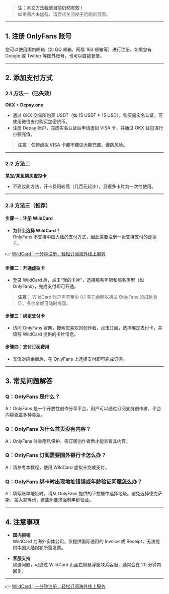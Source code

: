> **注：本文方法截至目前仍然有效！**  
> 如果图片未加载，请尝试关闭梯子后刷新页面。

---

## 1. 注册 OnlyFans 账号

您可以使用国内邮箱（如 QQ 邮箱、网易 163 邮箱等）进行注册。如果您有 Google 或 Twitter 等国外账号，也可以直接登录。

---

## 2. 添加支付方式

### 2.1 方法一（已失效）

**OKX + Depay.one**  
- 通过 OKX 交易所购买 USDT（如 15 USDT ≈ 15 USD）。购买需实名认证，可使用微信支付购买加密货币。  
- 注册 Depay 账户，完成实名认证后申请虚拟 VISA 卡，并通过 OKX 钱包进行小额充值。  
> **注意：任何虚拟 VISA 卡都不建议大额充值，谨防风险。**

---

### 2.2 方法二

**某宝/某鱼购买虚拟卡**  
- 不建议此方法，开卡费用较高（几百元起步），且很多卡片为一次性使用。

---

### 2.3 方法三（推荐）

#### 步骤一：注册 WildCard

- **为什么选择 WildCard？**  
  OnlyFans 不支持中国大陆的支付方式，因此需要注册一张支持支付的虚拟卡。

👉 [WildCard | 一分钟注册，轻松订阅海外线上服务](https://bit.ly/bewildcard)

#### 步骤二：开通虚拟卡

- 登录 WildCard 后，点击“我的卡片”，选择服务年限和服务类型（如 OnlyFans），完成支付即可开通。

> **注意：** WildCard 账户需有至少 0.1 美元余额以通过 OnlyFans 的扣款验证。多余余额可随时提现。

#### 步骤三：绑定支付卡

- 访问 OnlyFans 官网，搜索您喜欢的创作者，点击订阅，选择绑定支付卡，并填写 WildCard 提供的卡片信息。

#### 步骤四：支付订阅费用

- 充值对应余额后，在 OnlyFans 上选择支付即可完成订阅。

---

## 3. 常见问题解答

### Q：OnlyFans 是什么？
A：OnlyFans 是一个开放性创作分享平台，用户可以通过订阅支持创作者，平台内容涵盖多种类型。

### Q：OnlyFans 为什么首页没有内容？
A：OnlyFans 注重隐私保护，需订阅创作者后才能查看其内容。

### Q：OnlyFans 订阅需要国外银行卡怎么办？
A：请参考本教程，使用 WildCard 虚拟卡完成支付。

### Q：OnlyFans 绑卡时出现地址错误或年龄验证问题怎么办？
A：填写账单地址时，请从 OnlyFans 提供的下拉框中选择地址。避免选择德克萨斯、蒙大拿等州，这些州要求强制年龄验证。

---

## 4. 注意事项

- **国内报销**  
  WildCard 为海外实体公司，仅提供国际通用的 Invoice 或 Receipt，无法提供中国大陆报销所需发票。

- **客服支持**  
  如遇问题，可通过 WildCard 页面右侧悬浮窗联系客服，通常会在 20 分钟内回复。

---

👉 [WildCard | 一分钟注册，轻松订阅海外线上服务](https://bit.ly/bewildcard)